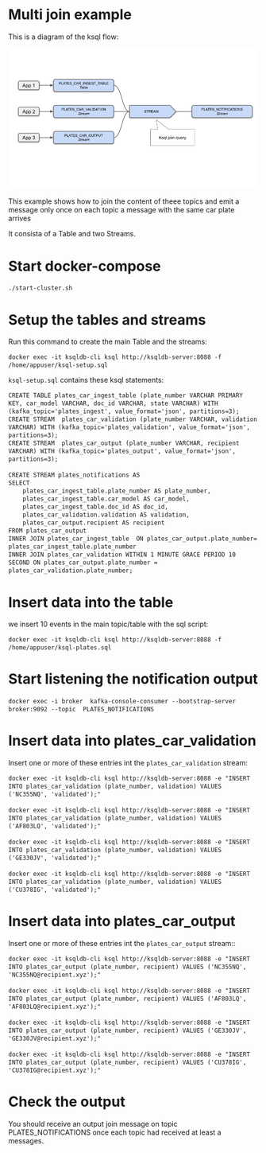 # Multi join example


This is a diagram of the ksql flow:

![Join diagram](diagram.png "Title")

This example shows how to join the content of theee topics and emit a message only once on each topic a message with the same car plate arrives

It consista of a Table and two Streams.

# Start docker-compose

    ./start-cluster.sh

# Setup the tables and streams

Run this command to create the main Table and the streams:

    docker exec -it ksqldb-cli ksql http://ksqldb-server:8088 -f /home/appuser/ksql-setup.sql

```ksql-setup.sql``` contains these ksql statements:

    CREATE TABLE plates_car_ingest_table (plate_number VARCHAR PRIMARY KEY, car_model VARCHAR, doc_id VARCHAR, state VARCHAR) WITH (kafka_topic='plates_ingest', value_format='json', partitions=3);
    CREATE STREAM  plates_car_validation (plate_number VARCHAR, validation VARCHAR) WITH (kafka_topic='plates_validation', value_format='json', partitions=3);
    CREATE STREAM  plates_car_output (plate_number VARCHAR, recipient VARCHAR) WITH (kafka_topic='plates_output', value_format='json', partitions=3);

    CREATE STREAM plates_notifications AS
    SELECT 
        plates_car_ingest_table.plate_number AS plate_number, 
        plates_car_ingest_table.car_model AS car_model, 
        plates_car_ingest_table.doc_id AS doc_id, 
        plates_car_validation.validation AS validation,
        plates_car_output.recipient AS recipient    
    FROM plates_car_output
    INNER JOIN plates_car_ingest_table  ON plates_car_output.plate_number= plates_car_ingest_table.plate_number
    INNER JOIN plates_car_validation WITHIN 1 MINUTE GRACE PERIOD 10 SECOND ON plates_car_output.plate_number = plates_car_validation.plate_number;


# Insert data into the table

we insert 10 events in the main topic/table with the sql script:

    docker exec -it ksqldb-cli ksql http://ksqldb-server:8088 -f /home/appuser/ksql-plates.sql

# Start listening the notification output

    docker exec -i broker  kafka-console-consumer --bootstrap-server  broker:9092 --topic  PLATES_NOTIFICATIONS

# Insert data into plates_car_validation

Insert one or more of these entries int the ```plates_car_validation``` stream:

    docker exec -it ksqldb-cli ksql http://ksqldb-server:8088 -e "INSERT INTO plates_car_validation (plate_number, validation) VALUES ('NC355NQ', 'validated');"

    docker exec -it ksqldb-cli ksql http://ksqldb-server:8088 -e "INSERT INTO plates_car_validation (plate_number, validation) VALUES ('AF803LQ', 'validated');"

    docker exec -it ksqldb-cli ksql http://ksqldb-server:8088 -e "INSERT INTO plates_car_validation (plate_number, validation) VALUES ('GE330JV', 'validated');"

    docker exec -it ksqldb-cli ksql http://ksqldb-server:8088 -e "INSERT INTO plates_car_validation (plate_number, validation) VALUES ('CU378IG', 'validated');"


# Insert data into plates_car_output

Insert one or more of these entries int the ```plates_car_output``` stream::

    docker exec -it ksqldb-cli ksql http://ksqldb-server:8088 -e "INSERT INTO plates_car_output (plate_number, recipient) VALUES ('NC355NQ', 'NC355NQ@recipient.xyz');"

    docker exec -it ksqldb-cli ksql http://ksqldb-server:8088 -e "INSERT INTO plates_car_output (plate_number, recipient) VALUES ('AF803LQ', 'AF803LQ@recipient.xyz');"

    docker exec -it ksqldb-cli ksql http://ksqldb-server:8088 -e "INSERT INTO plates_car_output (plate_number, recipient) VALUES ('GE330JV', 'GE330JV@recipient.xyz');"

    docker exec -it ksqldb-cli ksql http://ksqldb-server:8088 -e "INSERT INTO plates_car_output (plate_number, recipient) VALUES ('CU378IG', 'CU378IG@recipient.xyz');"


# Check the output

You should receive an output join message on topic PLATES_NOTIFICATIONS once each topic had received at least a messages.